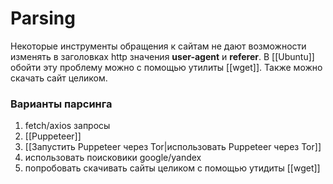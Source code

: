 # Parsing

Некоторые инструменты обращения к сайтам не дают возможности изменять в заголовках http значения __user-agent__ и __referer__. В [[Ubuntu]] обойти эту проблему можно с помощью утилиты [[wget]]. Также можно скачать сайт целиком.

### Варианты парсинга
1. fetch/axios запросы
2. [[Puppeteer]]
3. [[Запустить Puppeteer через Tor|использовать Puppeteer через Tor]]
4. использовать поисковики google/yandex
5. попробовать скачивать сайты целиком с помощью утидиты [[wget]]

